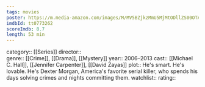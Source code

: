 ```yaml
---
tags: movies
poster: https://m.media-amazon.com/images/M/MV5BZjkzMmU5MjMtODllZS00OTA5LTk2ZTEtNjdhYjZhMDA5ZTRhXkEyXkFqcGdeQXVyOTA3MTMyOTk@._V1_SX300.jpg
imdbId: tt0773262
scoreImdb: 8.7
length: 53 min
---
```


category:: [[Series]]
director::  
genre:: [[Crime]], [[Drama]], [[Mystery]]
year:: 2006–2013
cast:: [[Michael C. Hall]], [[Jennifer Carpenter]], [[David Zayas]]
plot:: He's smart. He's lovable. He's Dexter Morgan, America's favorite serial killer, who spends his days solving crimes and nights committing them.
watchlist::
rating::
